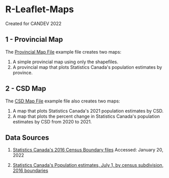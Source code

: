# R-Leaflet-Maps

Created for CANDEV 2022

## 1 - Provincial Map

The [Provincial Map File](Map-1-Provincial-Map.R) example file creates two maps:
1. A simple provincial map using only the shapefiles.
2. A provincial map that plots Statistics Canada's population estimates by province.


## 2 - CSD Map

The [CSD Map File](Map-2-CSD-Map.R) example file also creates two maps:
1. A map that plots Statistics Canada's 2021 population estimates by CSD. 
2. A map that plots the percent change in Statistics Canada's population estimates by CSD from 2020 to 2021.


## Data Sources

1. [Statistics Canada's 2016 Census Boundary files](https://www12.statcan.gc.ca/census-recensement/2011/geo/bound-limit/bound-limit-2016-eng.cfm)
Accessed: January 20, 2022

2. [Statistics Canada's Population estimates, July 1, by census subdivision, 2016 boundaries](https://www150.statcan.gc.ca/t1/tbl1/en/tv.action?pid=1710014201)